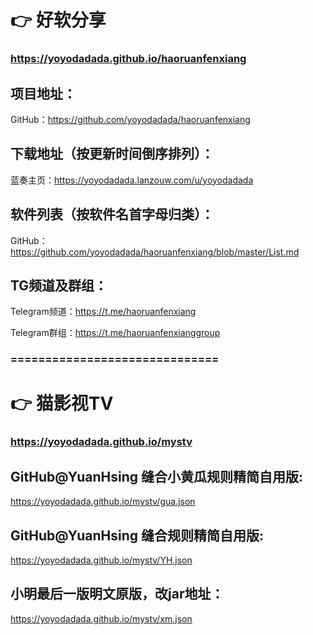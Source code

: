 # 👉 好软分享

### https://yoyodadada.github.io/haoruanfenxiang

## 项目地址：

GitHub：https://github.com/yoyodadada/haoruanfenxiang

## 下载地址（按更新时间倒序排列）：

蓝奏主页：https://yoyodadada.lanzouw.com/u/yoyodadada

## 软件列表（按软件名首字母归类）：

GitHub：https://github.com/yoyodadada/haoruanfenxiang/blob/master/List.md

## TG频道及群组：

Telegram频道：https://t.me/haoruanfenxiang

Telegram群组：https://t.me/haoruanfenxianggroup

### ==============================

# 👉 猫影视TV

### https://yoyodadada.github.io/mystv

## GitHub@YuanHsing 缝合小黄瓜规则精简自用版:

https://yoyodadada.github.io/mystv/gua.json

## GitHub@YuanHsing 缝合规则精简自用版:

https://yoyodadada.github.io/mystv/YH.json

## 小明最后一版明文原版，改jar地址：

https://yoyodadada.github.io/mystv/xm.json
